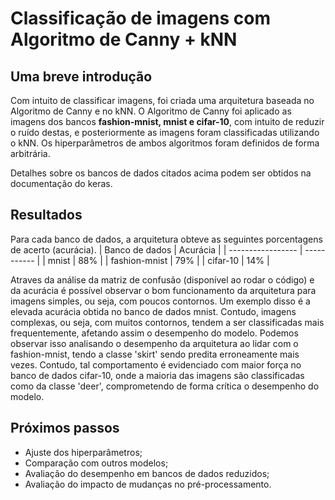 # Classificação de imagens com Algoritmo de Canny + kNN

## Uma breve introdução
Com intuito de classificar imagens, foi criada uma arquitetura baseada no Algoritmo de Canny e no kNN. O Algoritmo de Canny foi aplicado as imagens dos bancos **fashion-mnist, mnist e cifar-10**, com intuito de reduzir o ruído destas, e posteriormente as imagens foram classificadas utilizando o kNN. Os hiperparâmetros de ambos algoritmos foram definidos de forma arbitrária.

Detalhes sobre os bancos de dados citados acima podem ser obtidos na documentação do keras.

## Resultados
Para cada banco de dados, a arquitetura obteve as seguintes porcentagens de acerto (acurácia).
|  Banco de dados   |  Acurácia   |
| ----------------- | ----------- |
|  mnist            |  88%        |
|  fashion-mnist    |  79%        |
|  cifar-10         |  14%        |

Atraves da análise da matriz de confusão (disponível ao rodar o código) e da acurácia é possível observar o bom funcionamento da arquitetura para imagens simples, ou seja, com poucos contornos. Um exemplo disso é a elevada acurácia obtida no banco de dados mnist. Contudo, imagens complexas, ou seja, com muitos contornos, tendem a ser classificadas mais frequentemente, afetando assim o desempenho do modelo. Podemos observar isso analisando o desempenho da arquitetura ao lidar com o fashion-mnist, tendo a classe 'skirt' sendo predita erroneamente mais vezes. Contudo, tal comportamento é evidenciado com maior força no banco de dados cifar-10, onde a maioria das imagens são classificadas como da classe 'deer', comprometendo de forma crítica o desempenho do modelo.

## Próximos passos
* Ajuste dos hiperparâmetros;
* Comparação com outros modelos;
* Avaliação do desempenho em bancos de dados reduzidos;
* Avaliação do impacto de mudanças no pré-processamento.

